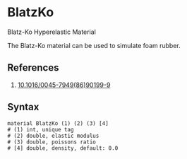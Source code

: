# BlatzKo

Blatz-Ko Hyperelastic Material

The Blatz-Ko material can be used to simulate foam rubber.

## References

1. [10.1016/0045-7949(86)90199-9](https://doi.org/10.1016/0045-7949(86)90199-9)

## Syntax

```
material BlatzKo (1) (2) (3) [4]
# (1) int, unique tag
# (2) double, elastic modulus
# (3) double, poissons ratio
# [4] double, density, default: 0.0
```
